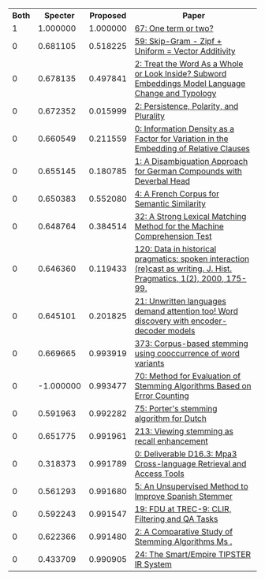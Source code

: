 <html><table><tr>
<th>Both</th>
<th>Specter</th>
<th>Proposed</th>
<th>Paper</th>
</tr>
<tr>
<td>1</td>
<td>1.000000</td>
<td>1.000000</td>
<td><a href="https://www.semanticscholar.org/paper/13d3ada414ce8071efd165e074bdfd1a5e8ad64a">67: One term or two?</a></td>
</tr>
<tr>
<td>0</td>
<td>0.681105</td>
<td>0.518225</td>
<td><a href="https://www.semanticscholar.org/paper/e77fa38a2ac0e207c6231ecae0f45806c27e19e7">59: Skip-Gram - Zipf + Uniform = Vector Additivity</a></td>
</tr>
<tr>
<td>0</td>
<td>0.678135</td>
<td>0.497841</td>
<td><a href="https://www.semanticscholar.org/paper/b385871f691ad1c7e67327604a164a14af1ad8fe">2: Treat the Word As a Whole or Look Inside? Subword Embeddings Model Language Change and Typology</a></td>
</tr>
<tr>
<td>0</td>
<td>0.672352</td>
<td>0.015999</td>
<td><a href="https://www.semanticscholar.org/paper/97c4e05f7f1bac87b00ae1898db032b4cfa5f70f">2: Persistence, Polarity, and Plurality</a></td>
</tr>
<tr>
<td>0</td>
<td>0.660549</td>
<td>0.211559</td>
<td><a href="https://www.semanticscholar.org/paper/da1cbd48bd63a03834f6def1ca8e08d420e1871f">0: Information Density as a Factor for Variation in the Embedding of Relative Clauses</a></td>
</tr>
<tr>
<td>0</td>
<td>0.655145</td>
<td>0.180785</td>
<td><a href="https://www.semanticscholar.org/paper/1167109a2583b5f70df7c89b3f42ccc3ba26f890">1: A Disambiguation Approach for German Compounds with Deverbal Head</a></td>
</tr>
<tr>
<td>0</td>
<td>0.650383</td>
<td>0.552080</td>
<td><a href="https://www.semanticscholar.org/paper/624c047a6d9985996c5968f8cb3afee3a5dbe86a">4: A French Corpus for Semantic Similarity</a></td>
</tr>
<tr>
<td>0</td>
<td>0.648764</td>
<td>0.384514</td>
<td><a href="https://www.semanticscholar.org/paper/9c03d14520c897ca8536e165507f568d1980dabd">32: A Strong Lexical Matching Method for the Machine Comprehension Test</a></td>
</tr>
<tr>
<td>0</td>
<td>0.646360</td>
<td>0.119433</td>
<td><a href="https://www.semanticscholar.org/paper/caadd1c74a19afd7ac263dfa06a84b8512ff0f99">120: Data in historical pragmatics: spoken interaction (re)cast as writing. J. Hist. Pragmatics, 1(2), 2000, 175-99.</a></td>
</tr>
<tr>
<td>0</td>
<td>0.645101</td>
<td>0.201825</td>
<td><a href="https://www.semanticscholar.org/paper/1f32327007372620bcc9d5502f0c162ff105ce42">21: Unwritten languages demand attention too! Word discovery with encoder-decoder models</a></td>
</tr>
<tr>
<td>0</td>
<td>0.669665</td>
<td>0.993919</td>
<td><a href="https://www.semanticscholar.org/paper/2dc2b0794a871ebbc9f52bb2d6826b11ced31e1e">373: Corpus-based stemming using cooccurrence of word variants</a></td>
</tr>
<tr>
<td>0</td>
<td>-1.000000</td>
<td>0.993477</td>
<td><a href="https://www.semanticscholar.org/paper/daa7f57f042b11c6d5ca3205ff870f7809a67d7f">70: Method for Evaluation of Stemming Algorithms Based on Error Counting</a></td>
</tr>
<tr>
<td>0</td>
<td>0.591963</td>
<td>0.992282</td>
<td><a href="https://www.semanticscholar.org/paper/bd2a9507dfc6ce43f4c9b65647d6ee4651b91fcf">75: Porter's stemming algorithm for Dutch</a></td>
</tr>
<tr>
<td>0</td>
<td>0.651775</td>
<td>0.991961</td>
<td><a href="https://www.semanticscholar.org/paper/acddd8959a22b55050de23b0810428b80cf100c5">213: Viewing stemming as recall enhancement</a></td>
</tr>
<tr>
<td>0</td>
<td>0.318373</td>
<td>0.991789</td>
<td><a href="https://www.semanticscholar.org/paper/4215de09477e8785572431312abdd8e73eabf784">0: Deliverable D16.3: Mpa3 Cross-language Retrieval and Access Tools</a></td>
</tr>
<tr>
<td>0</td>
<td>0.561293</td>
<td>0.991680</td>
<td><a href="https://www.semanticscholar.org/paper/ef3d07428291dcf1f22bc24bb330bdb0d2e01dc7">5: An Unsupervised Method to Improve Spanish Stemmer</a></td>
</tr>
<tr>
<td>0</td>
<td>0.592243</td>
<td>0.991547</td>
<td><a href="https://www.semanticscholar.org/paper/d2a6783d333085d1d5006606ee40a2b24f995c48">19: FDU at TREC-9: CLIR, Filtering and QA Tasks</a></td>
</tr>
<tr>
<td>0</td>
<td>0.622366</td>
<td>0.991480</td>
<td><a href="https://www.semanticscholar.org/paper/1c0c0fa35d4ff8a2f925eb955e48d655494bd167">2: A Comparative Study of Stemming Algorithms Ms .</a></td>
</tr>
<tr>
<td>0</td>
<td>0.433709</td>
<td>0.990905</td>
<td><a href="https://www.semanticscholar.org/paper/19a1329b33cc50f20172cf0180c4b99b62a402c9">24: The Smart/Empire TIPSTER IR System</a></td>
</tr>
</table></html>
